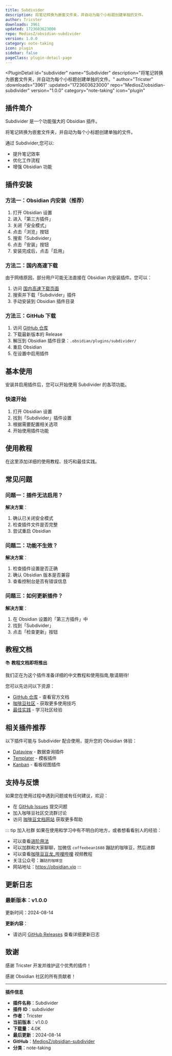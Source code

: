 ```yaml
---
title: Subdivider
description: 将笔记转换为嵌套文件夹，并自动为每个小标题创建单独的文件。
author: Tricster
downloads: 3961
updated: 1723603623000
repo: MediosZ/obsidian-subdivider
version: 1.0.0
category: note-taking
icon: plugin
sidebar: false
pageClass: plugin-detail-page
---
```


<PluginDetail
  id="subdivider"
  name="Subdivider"
  description="将笔记转换为嵌套文件夹，并自动为每个小标题创建单独的文件。"
  author="Tricster"
  :downloads="3961"
  :updated="1723603623000"
  repo="MediosZ/obsidian-subdivider"
  version="1.0.0"
  category="note-taking"
  icon="plugin"
>

<!-- AUTO_GENERATED_START -->
## 插件简介

Subdivider 是一个功能强大的 Obsidian 插件。

将笔记转换为嵌套文件夹，并自动为每个小标题创建单独的文件。

通过 Subdivider,您可以:

- 提升笔记效率
- 优化工作流程
- 增强 Obsidian 功能

<!-- AUTO_GENERATED_END -->

<!-- AUTO_GENERATED_START -->
## 插件安装

### 方法一：Obsidian 内安装（推荐）

1. 打开 Obsidian 设置
2. 进入「第三方插件」
3. 关闭「安全模式」
4. 点击「浏览」按钮
5. 搜索「Subdivider」
6. 点击「安装」按钮
7. 安装完成后，点击「启用」

### 方法二：国内高速下载

由于网络原因，部分用户可能无法直接在 Obsidian 内安装插件。您可以：

1. 访问 [国内高速下载页面](/zh/documentation/obsidian-plugins-download.html)
2. 搜索并下载「Subdivider」插件
3. 手动安装到 Obsidian 插件目录

### 方法三：GitHub 下载

1. 访问 [GitHub 仓库](https://github.com/MediosZ/obsidian-subdivider)
2. 下载最新版本的 Release
3. 解压到 Obsidian 插件目录：`.obsidian/plugins/subdivider/`
4. 重启 Obsidian
5. 在设置中启用插件

## 基本使用

安装并启用插件后，您可以开始使用 Subdivider 的各项功能。

### 快速开始

1. 打开 Obsidian 设置
2. 找到「Subdivider」插件设置
3. 根据需要配置相关选项
4. 开始使用插件功能

<!-- AUTO_GENERATED_END -->

<!-- CUSTOM_CONTENT_START:tutorial -->
## 使用教程

在这里添加详细的使用教程、技巧和最佳实践。

<!-- CUSTOM_CONTENT_END:tutorial -->

<!-- SHARED_CONTENT_START -->
## 常见问题

### 问题一：插件无法启用？

**解决方案**：
1. 确认已关闭安全模式
2. 检查插件文件是否完整
3. 尝试重启 Obsidian

### 问题二：功能不生效？

**解决方案**：
1. 检查插件设置是否正确
2. 确认 Obsidian 版本是否兼容
3. 查看控制台是否有错误信息

### 问题三：如何更新插件？

**解决方案**：
1. 在 Obsidian 设置的「第三方插件」中
2. 找到「Subdivider」
3. 点击「检查更新」按钮

## 教程文档

📚 **教程文档即将推出**

我们正在为这个插件准备详细的中文教程和使用指南,敬请期待!

您可以先访问以下资源：
- [GitHub 仓库](https://github.com/MediosZ/obsidian-subdivider) - 查看官方文档
- [咖啡豆社区](/zh/bases/) - 获取更多使用技巧
- [最佳实践](/zh/best-practices/) - 学习社区经验

## 相关插件推荐

以下插件可能与 Subdivider 配合使用，提升您的 Obsidian 体验：

- [Dataview](/zh/plugins/dataview.html) - 数据查询插件
- [Templater](/zh/plugins/templater-obsidian.html) - 模板插件
- [Kanban](/zh/plugins/obsidian-kanban.html) - 看板视图插件

## 支持与反馈

如果您在使用过程中遇到问题或有任何建议，欢迎：

- 在 [GitHub Issues](https://github.com/MediosZ/obsidian-subdivider/issues) 提交问题
- 加入咖啡豆社区交流群讨论
- 访问 [咖啡豆文档网站](https://obsidian.vip) 获取更多帮助

::: tip 加入社群
如果在使用和学习中有不明白的地方，或者想看看别人的经验：
- 可以查看[进阶用法](/zh/advanced)
- 可以加群和大家聊聊，加微信 `coffeebean1688` 蹦跶的咖啡豆，然后进群
- 可以查看[咖啡豆豆龙_哔哩哔哩](https://space.bilibili.com/618777356) 视频教程
- 关注公众号：`蹦跶的咖啡豆`
- 网站地址：https://obsidian.vip
:::
<!-- SHARED_CONTENT_END -->

<!-- AUTO_GENERATED_START -->
## 更新日志

### 最新版本：v1.0.0

更新时间：2024-08-14

**更新内容**：
- 请访问 [GitHub Releases](https://github.com/MediosZ/obsidian-subdivider/releases) 查看详细更新日志

## 致谢

感谢 Tricster 开发并维护这个优秀的插件！

感谢 Obsidian 社区的所有贡献者！

---

**插件信息**
- **插件名称**：Subdivider
- **插件 ID**：subdivider
- **作者**：Tricster
- **当前版本**：v1.0.0
- **下载量**：4.0K
- **最后更新**：2024-08-14
- **GitHub**：[MediosZ/obsidian-subdivider](https://github.com/MediosZ/obsidian-subdivider)
- **分类**：note-taking
<!-- AUTO_GENERATED_END -->

</PluginDetail>


